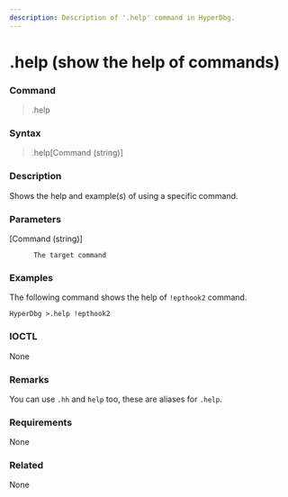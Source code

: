```yaml
---
description: Description of '.help' command in HyperDbg.
---
```


# .help \(show the help of commands\)

### Command

> .help

### Syntax

> .help\[Command \(string\)\]

### Description

Shows the help and example\(s\) of using a specific command. 

### Parameters

\[Command \(string\)\]

          The target command

### Examples

The following command shows the help of `!epthook2` command.

```text
HyperDbg >.help !epthook2
```

### IOCTL

None

### **Remarks**

You can use `.hh` and `help` too, these are aliases for `.help`.

### Requirements

None

### Related

None

